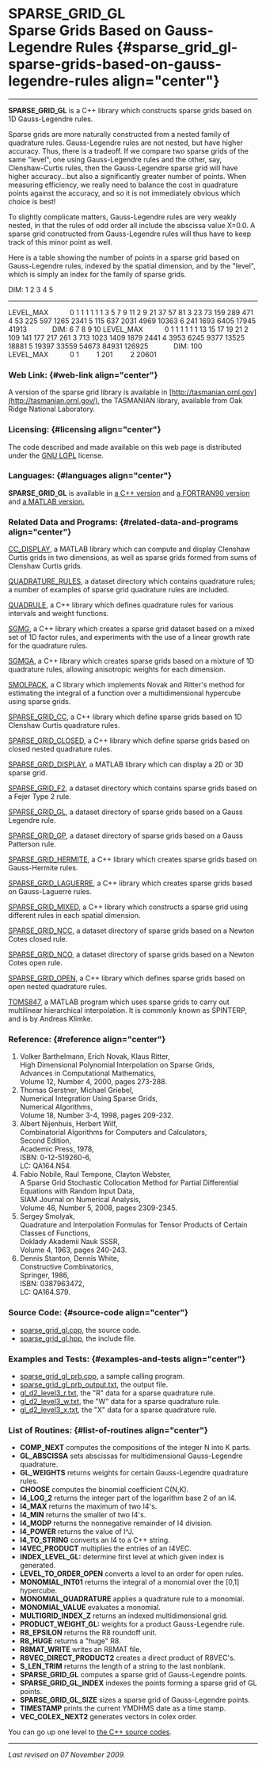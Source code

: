 SPARSE\_GRID\_GL\
Sparse Grids Based on Gauss-Legendre Rules {#sparse_grid_gl-sparse-grids-based-on-gauss-legendre-rules align="center"}
==========================================

------------------------------------------------------------------------

**SPARSE\_GRID\_GL** is a C++ library which constructs sparse grids
based on 1D Gauss-Legendre rules.

Sparse grids are more naturally constructed from a nested family of
quadrature rules. Gauss-Legendre rules are not nested, but have higher
accuracy. Thus, there is a tradeoff. If we compare two sparse grids of
the same "level", one using Gauss-Legendre rules and the other, say,
Clenshaw-Curtis rules, then the Gauss-Legendre sparse grid will have
higher accuracy...but also a significantly greater number of points.
When measuring efficiency, we really need to balance the cost in
quadrature points against the accuracy, and so it is not immediately
obvious which choice is best!

To slightly complicate matters, Gauss-Legendre rules are very weakly
nested, in that the rules of odd order all include the abscissa value
X=0.0. A sparse grid constructed from Gauss-Legendre rules will thus
have to keep track of this minor point as well.

Here is a table showing the number of points in a sparse grid based on
Gauss-Legendre rules, indexed by the spatial dimension, and by the
"level", which is simply an index for the family of sparse grids.

  DIM:         1       2       3       4       5
  ------------ ------- ------- ------- ------- --------
  LEVEL\_MAX                                    
  0            1       1       1       1       1
  1            3       5       7       9       11
  2            9       21      37      57      81
  3            23      73      159     289     471
  4            53      225     597     1265    2341
  5            115     637     2031    4969    10363
  6            241     1693    6405    17945   41913
                                                
  DIM:         6       7       8       9       10
  LEVEL\_MAX                                    
  0            1       1       1       1       1
  1            13      15      17      19      21
  2            109     141     177     217     261
  3            713     1023    1409    1879    2441
  4            3953    6245    9377    13525   18881
  5            19397   33559   54673   84931   126925
                                                
  DIM:         100                              
  LEVEL\_MAX                                    
  0            1                                
  1            201                              
  2            20601                            

### Web Link: {#web-link align="center"}

A version of the sparse grid library is available in
[http://tasmanian.ornl.gov](http://tasmanian.ornl.gov/), the TASMANIAN
library, available from Oak Ridge National Laboratory.

### Licensing: {#licensing align="center"}

The code described and made available on this web page is distributed
under the [GNU LGPL](gnu_lgpl.txt) license.

### Languages: {#languages align="center"}

**SPARSE\_GRID\_GL** is available in [a C++
version](../../master/sparse_grid_gl/sparse_grid_gl.md) and [a
FORTRAN90 version](../../f_src/sparse_grid_gl/sparse_grid_gl.md) and
[a MATLAB version.](../../m_src/sparse_grid_gl/sparse_grid_gl.md)

### Related Data and Programs: {#related-data-and-programs align="center"}

[CC\_DISPLAY](../../m_src/cc_display/cc_display.md), a MATLAB library
which can compute and display Clenshaw Curtis grids in two dimensions,
as well as sparse grids formed from sums of Clenshaw Curtis grids.

[QUADRATURE\_RULES](../../datasets/quadrature_rules/quadrature_rules.md),
a dataset directory which contains quadrature rules; a number of
examples of sparse grid quadrature rules are included.

[QUADRULE](../../master/quadrule/quadrule.md), a C++ library which
defines quadrature rules for various intervals and weight functions.

[SGMG](../../master/sgmg/sgmg.md), a C++ library which creates a
sparse grid dataset based on a mixed set of 1D factor rules, and
experiments with the use of a linear growth rate for the quadrature
rules.

[SGMGA](../../master/sgmga/sgmga.md), a C++ library which creates
sparse grids based on a mixture of 1D quadrature rules, allowing
anisotropic weights for each dimension.

[SMOLPACK](../../c_src/smolpack/smolpack.md), a C library which
implements Novak and Ritter's method for estimating the integral of a
function over a multidimensional hypercube using sparse grids.

[SPARSE\_GRID\_CC](../../master/sparse_grid_cc/sparse_grid_cc.md), a
C++ library which define sparse grids based on 1D Clenshaw Curtis
quadrature rules.

[SPARSE\_GRID\_CLOSED](../../master/sparse_grid_closed/sparse_grid_closed.md),
a C++ library which define sparse grids based on closed nested
quadrature rules.

[SPARSE\_GRID\_DISPLAY](../../m_src/sparse_grid_display/sparse_grid_display.md),
a MATLAB library which can display a 2D or 3D sparse grid.

[SPARSE\_GRID\_F2](../../datasets/sparse_grid_f2/sparse_grid_f2.md), a
dataset directory which contains sparse grids based on a Fejer Type 2
rule.

[SPARSE\_GRID\_GL](../../datasets/sparse_grid_gl/sparse_grid_gl.md), a
dataset directory of sparse grids based on a Gauss Legendre rule.

[SPARSE\_GRID\_GP](../../datasets/sparse_grid_gp/sparse_grid_gp.md), a
dataset directory of sparse grids based on a Gauss Patterson rule.

[SPARSE\_GRID\_HERMITE](../../master/sparse_grid_hermite/sparse_grid_hermite.md),
a C++ library which creates sparse grids based on Gauss-Hermite rules.

[SPARSE\_GRID\_LAGUERRE](../../master/sparse_grid_laguerre/sparse_grid_laguerre.md),
a C++ library which creates sparse grids based on Gauss-Laguerre rules.

[SPARSE\_GRID\_MIXED](../../master/sparse_grid_mixed/sparse_grid_mixed.md),
a C++ library which constructs a sparse grid using different rules in
each spatial dimension.

[SPARSE\_GRID\_NCC](../../datasets/sparse_grid_ncc/sparse_grid_ncc.md),
a dataset directory of sparse grids based on a Newton Cotes closed rule.

[SPARSE\_GRID\_NCO](../../datasets/sparse_grid_nco/sparse_grid_nco.md),
a dataset directory of sparse grids based on a Newton Cotes open rule.

[SPARSE\_GRID\_OPEN](../../master/sparse_grid_open/sparse_grid_open.md),
a C++ library which defines sparse grids based on open nested quadrature
rules.

[TOMS847](../../m_src/toms847/toms847.md), a MATLAB program which uses
sparse grids to carry out multilinear hierarchical interpolation. It is
commonly known as SPINTERP, and is by Andreas Klimke.

### Reference: {#reference align="center"}

1.  Volker Barthelmann, Erich Novak, Klaus Ritter,\
    High Dimensional Polynomial Interpolation on Sparse Grids,\
    Advances in Computational Mathematics,\
    Volume 12, Number 4, 2000, pages 273-288.
2.  Thomas Gerstner, Michael Griebel,\
    Numerical Integration Using Sparse Grids,\
    Numerical Algorithms,\
    Volume 18, Number 3-4, 1998, pages 209-232.
3.  Albert Nijenhuis, Herbert Wilf,\
    Combinatorial Algorithms for Computers and Calculators,\
    Second Edition,\
    Academic Press, 1978,\
    ISBN: 0-12-519260-6,\
    LC: QA164.N54.
4.  Fabio Nobile, Raul Tempone, Clayton Webster,\
    A Sparse Grid Stochastic Collocation Method for Partial Differential
    Equations with Random Input Data,\
    SIAM Journal on Numerical Analysis,\
    Volume 46, Number 5, 2008, pages 2309-2345.
5.  Sergey Smolyak,\
    Quadrature and Interpolation Formulas for Tensor Products of Certain
    Classes of Functions,\
    Doklady Akademii Nauk SSSR,\
    Volume 4, 1963, pages 240-243.
6.  Dennis Stanton, Dennis White,\
    Constructive Combinatorics,\
    Springer, 1986,\
    ISBN: 0387963472,\
    LC: QA164.S79.

### Source Code: {#source-code align="center"}

-   [sparse\_grid\_gl.cpp](sparse_grid_gl.cpp), the source code.
-   [sparse\_grid\_gl.hpp](sparse_grid_gl.hpp), the include file.

### Examples and Tests: {#examples-and-tests align="center"}

-   [sparse\_grid\_gl\_prb.cpp](sparse_grid_gl_prb.cpp), a sample
    calling program.
-   [sparse\_grid\_gl\_prb\_output.txt](sparse_grid_gl_prb_output.txt),
    the output file.
-   [gl\_d2\_level3\_r.txt](../../datasets/sparse_grid_gl/gl_d2_level3_r.txt),
    the "R" data for a sparse quadrature rule.
-   [gl\_d2\_level3\_w.txt](../../datasets/sparse_grid_gl/gl_d2_level3_w.txt),
    the "W" data for a sparse quadrature rule.
-   [gl\_d2\_level3\_x.txt](../../datasets/sparse_grid_gl/gl_d2_level3_x.txt),
    the "X" data for a sparse quadrature rule.

### List of Routines: {#list-of-routines align="center"}

-   **COMP\_NEXT** computes the compositions of the integer N into K
    parts.
-   **GL\_ABSCISSA** sets abscissas for multidimensional Gauss-Legendre
    quadrature.
-   **GL\_WEIGHTS** returns weights for certain Gauss-Legendre
    quadrature rules.
-   **CHOOSE** computes the binomial coefficient C(N,K).
-   **I4\_LOG\_2** returns the integer part of the logarithm base 2 of
    an I4.
-   **I4\_MAX** returns the maximum of two I4's.
-   **I4\_MIN** returns the smaller of two I4's.
-   **I4\_MODP** returns the nonnegative remainder of I4 division.
-   **I4\_POWER** returns the value of I\^J.
-   **I4\_TO\_STRING** converts an I4 to a C++ string.
-   **I4VEC\_PRODUCT** multiplies the entries of an I4VEC.
-   **INDEX\_LEVEL\_GL:** determine first level at which given index is
    generated.
-   **LEVEL\_TO\_ORDER\_OPEN** converts a level to an order for open
    rules.
-   **MONOMIAL\_INT01** returns the integral of a monomial over the
    \[0,1\] hypercube.
-   **MONOMIAL\_QUADRATURE** applies a quadrature rule to a monomial.
-   **MONOMIAL\_VALUE** evaluates a monomial.
-   **MULTIGRID\_INDEX\_Z** returns an indexed multidimensional grid.
-   **PRODUCT\_WEIGHT\_GL:** weights for a product Gauss-Legendre rule.
-   **R8\_EPSILON** returns the R8 roundoff unit.
-   **R8\_HUGE** returns a "huge" R8.
-   **R8MAT\_WRITE** writes an R8MAT file.
-   **R8VEC\_DIRECT\_PRODUCT2** creates a direct product of R8VEC's.
-   **S\_LEN\_TRIM** returns the length of a string to the last
    nonblank.
-   **SPARSE\_GRID\_GL** computes a sparse grid of Gauss-Legendre
    points.
-   **SPARSE\_GRID\_GL\_INDEX** indexes the points forming a sparse grid
    of GL points.
-   **SPARSE\_GRID\_GL\_SIZE** sizes a sparse grid of Gauss-Legendre
    points.
-   **TIMESTAMP** prints the current YMDHMS date as a time stamp.
-   **VEC\_COLEX\_NEXT2** generates vectors in colex order.

You can go up one level to [the C++ source codes](../cpp_src.md).

------------------------------------------------------------------------

*Last revised on 07 November 2009.*
